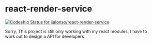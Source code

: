 # react-render-service
[ ![Codeship Status for jjalonso/react-render-service](https://codeship.com/projects/a4602820-9409-0132-869f-62884ab53cb9/status?branch=master)](https://codeship.com/projects/62407)


Sorry, This project is still only working with my react modules, I have to work out to design a API for developers
